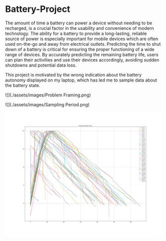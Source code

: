 # Battery-Project

The amount of time a battery can power a device without needing to be recharged, is a crucial factor in the usability and convenience of modern technology. The ability for a battery to provide a long-lasting, reliable source of power is especially important for mobile devices which are often used on-the-go and away from electrical outlets.
Predicting the time to shut down of a battery is critical for ensuring the proper functioning of a wide range of devices. By accurately predicting the remaining battery life, users can plan their activities and use their devices accordingly, avoiding sudden shutdowns and potential data loss.

This project is motivated by the wrong indication about the battery autonomy displayed on my laptop, which has led me to sample data about the battery state.

![](./assets/images/Problem Framing.png)

![](./assets/images/Sampling Period.png)

![](./assets/images/Charge_Discharge.png)